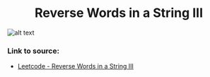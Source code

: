 <h1 align="center">Reverse Words in a String III</h1>

![alt text](https://images2.imgbox.com/17/ed/A7UUBnoI_o.png?raw=true)


### Link to source: 
- <a href="https://leetcode.com/problems/reverse-words-in-a-string-iii/">Leetcode - Reverse Words in a String III</a>

